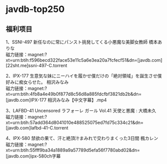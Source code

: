 # javdb-top250
## 福利项目  
1、SSNI-497 新任なのに常にパンスト挑発してくる小悪魔な美脚女教師 橋本ありな  
磁力链接：magnet:?xt=urn:btih:f596becd322face53e11c5a6e3ea20a7fcfecf51&dn=[javdb.com][22sht.me]ssni-497-C.torrent

2、IPX-177 生意気な妹にニーハイを履かせ僕だけの「絶対領域」を誕生させ僕好みに痴女らせた。 相沢みなみ  
磁力链接：magnet:?xt=urn:btih:4fb8a4e49b0f877d8c56d8a885fdcfbf3821db2b&dn=[javdb.com]IPX-177 相沢みなみ【中文字幕】.mp4

3、LAFBD-41 Uncensored ラフォーレ ガール Vol.41 天使と悪魔 : 大橋未久   
磁力链接：magnet:?xt=urn:btih:57add364d8041010e488525075ed7fd75c334c21&dn=[javdb.com]lafbd-41-C.torrent

4、IPX-580 禁欲の果て、汗と絶頂汁まみれで交わりまくった3日間 楓カレン  
磁力链接：magnet:?xt=urn:btih:55fff9ba34a1889a9a57789d5efa56f7780abd02&dn=[javdb.com]ipx-580ch字幕
